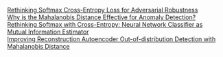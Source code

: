 [Rethinking Softmax Cross-Entropy Loss for Adversarial Robustness](https://openreview.net/pdf?id=Byg9A24tvB)    
[Why is the Mahalanobis Distance Effective for Anomaly Detection?](http://arxiv.org/pdf/2003.00402v1.pdf)    
[Rethinking Softmax with Cross-Entropy: Neural Network Classifier as Mutual Information Estimator](http://arxiv.org/pdf/1911.10688v2.pdf)    
[Improving Reconstruction Autoencoder Out-of-distribution Detection with Mahalanobis Distance](http://arxiv.org/pdf/1812.02765v1.pdf)    

